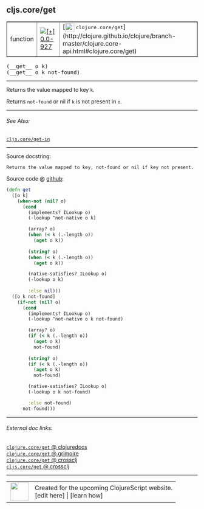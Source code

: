 ## cljs.core/get



 <table border="1">
<tr>
<td>function</td>
<td><a href="https://github.com/cljsinfo/cljs-api-docs/tree/0.0-927"><img valign="middle" alt="[+] 0.0-927" title="Added in 0.0-927" src="https://img.shields.io/badge/+-0.0--927-lightgrey.svg"></a> </td>
<td>
[<img height="24px" valign="middle" src="http://i.imgur.com/1GjPKvB.png"> <samp>clojure.core/get</samp>](http://clojure.github.io/clojure/branch-master/clojure.core-api.html#clojure.core/get)
</td>
</tr>
</table>


 <samp>
(__get__ o k)<br>
</samp>
 <samp>
(__get__ o k not-found)<br>
</samp>

---

Returns the value mapped to key `k`.

Returns `not-found` or nil if `k` is not present in `o`.



---


###### See Also:

[`cljs.core/get-in`](../cljs.core/get-in.md)<br>

---


Source docstring:

```
Returns the value mapped to key, not-found or nil if key not present.
```


Source code @ [github](https://github.com/clojure/clojurescript/blob/r3165/src/cljs/cljs/core.cljs#L1562-L1602):

```clj
(defn get
  ([o k]
    (when-not (nil? o)
      (cond
        (implements? ILookup o)
        (-lookup ^not-native o k)

        (array? o)
        (when (< k (.-length o))
          (aget o k))
        
        (string? o)
        (when (< k (.-length o))
          (aget o k))

        (native-satisfies? ILookup o)
        (-lookup o k)
        
        :else nil)))
  ([o k not-found]
    (if-not (nil? o)
      (cond
        (implements? ILookup o)
        (-lookup ^not-native o k not-found)

        (array? o)
        (if (< k (.-length o))
          (aget o k)
          not-found)
        
        (string? o)
        (if (< k (.-length o))
          (aget o k)
          not-found)

        (native-satisfies? ILookup o)
        (-lookup o k not-found)

        :else not-found)
      not-found)))
```

<!--
Repo - tag - source tree - lines:

 <pre>
clojurescript @ r3165
└── src
    └── cljs
        └── cljs
            └── <ins>[core.cljs:1562-1602](https://github.com/clojure/clojurescript/blob/r3165/src/cljs/cljs/core.cljs#L1562-L1602)</ins>
</pre>

-->

---



###### External doc links:

[`clojure.core/get` @ clojuredocs](http://clojuredocs.org/clojure.core/get)<br>
[`clojure.core/get` @ grimoire](http://conj.io/store/v1/org.clojure/clojure/1.7.0-beta3/clj/clojure.core/get/)<br>
[`clojure.core/get` @ crossclj](http://crossclj.info/fun/clojure.core/get.html)<br>
[`cljs.core/get` @ crossclj](http://crossclj.info/fun/cljs.core.cljs/get.html)<br>

---

 <table>
<tr><td>
<img valign="middle" align="right" width="48px" src="http://i.imgur.com/Hi20huC.png">
</td><td>
Created for the upcoming ClojureScript website.<br>
[edit here] | [learn how]
</td></tr></table>

[edit here]:https://github.com/cljsinfo/cljs-api-docs/blob/master/cljsdoc/cljs.core/get.cljsdoc
[learn how]:https://github.com/cljsinfo/cljs-api-docs/wiki/cljsdoc-files

<!--

This information was too distracting to show to readers, but I'll leave it
commented here since it is helpful to:

- pretty-print the data used to generate this document
- and show how to retrieve that data



The API data for this symbol:

```clj
{:description "Returns the value mapped to key `k`.\n\nReturns `not-found` or nil if `k` is not present in `o`.",
 :ns "cljs.core",
 :name "get",
 :signature ["[o k]" "[o k not-found]"],
 :history [["+" "0.0-927"]],
 :type "function",
 :related ["cljs.core/get-in"],
 :full-name-encode "cljs.core/get",
 :source {:code "(defn get\n  ([o k]\n    (when-not (nil? o)\n      (cond\n        (implements? ILookup o)\n        (-lookup ^not-native o k)\n\n        (array? o)\n        (when (< k (.-length o))\n          (aget o k))\n        \n        (string? o)\n        (when (< k (.-length o))\n          (aget o k))\n\n        (native-satisfies? ILookup o)\n        (-lookup o k)\n        \n        :else nil)))\n  ([o k not-found]\n    (if-not (nil? o)\n      (cond\n        (implements? ILookup o)\n        (-lookup ^not-native o k not-found)\n\n        (array? o)\n        (if (< k (.-length o))\n          (aget o k)\n          not-found)\n        \n        (string? o)\n        (if (< k (.-length o))\n          (aget o k)\n          not-found)\n\n        (native-satisfies? ILookup o)\n        (-lookup o k not-found)\n\n        :else not-found)\n      not-found)))",
          :title "Source code",
          :repo "clojurescript",
          :tag "r3165",
          :filename "src/cljs/cljs/core.cljs",
          :lines [1562 1602]},
 :full-name "cljs.core/get",
 :clj-symbol "clojure.core/get",
 :docstring "Returns the value mapped to key, not-found or nil if key not present."}

```

Retrieve the API data for this symbol:

```clj
;; from Clojure REPL
(require '[clojure.edn :as edn])
(-> (slurp "https://raw.githubusercontent.com/cljsinfo/cljs-api-docs/catalog/cljs-api.edn")
    (edn/read-string)
    (get-in [:symbols "cljs.core/get"]))
```

-->
